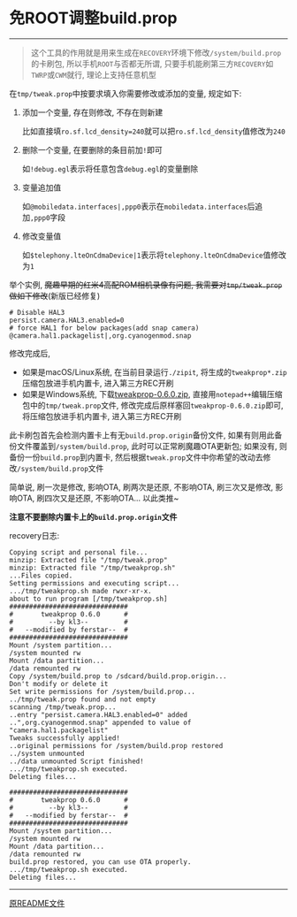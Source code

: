 # 免ROOT调整build.prop
---

> 这个工具的作用就是用来生成在`RECOVERY`环境下修改`/system/build.prop`的卡刷包, 所以手机`ROOT`与否都无所谓, 只要手机能刷第三方`RECOVERY`如`TWRP`或`CWM`就行, 理论上支持任意机型

在`tmp/tweak.prop`中按要求填入你需要修改或添加的变量, 规定如下:

1. 添加一个变量, 存在则修改, 不存在则新建

   比如直接填`ro.sf.lcd_density=240`就可以把`ro.sf.lcd_density`值修改为`240`

2. 删除一个变量, 在要删除的条目前加`!`即可

   如`!debug.egl`表示将任意包含`debug.egl`的变量删除

3. 变量追加值

   如`@mobiledata.interfaces|,ppp0`表示在`mobiledata.interfaces`后追加`,ppp0`字段

4. 修改变量值

   如`$telephony.lteOnCdmaDevice|1`表示将`telephony.lteOnCdmaDevice`值修改为`1`


举个实例, ~~魔趣早期的红米4高配ROM相机录像有问题, 我需要对`tmp/tweak.prop`做如下修改~~(新版已经修复)

```shell
# Disable HAL3
persist.camera.HAL3.enabled=0
# force HAL1 for below packages(add snap camera)
@camera.hal1.packagelist|,org.cyanogenmod.snap
```

修改完成后, 

- 如果是macOS/Linux系统, 在当前目录运行`./zipit`, 将生成的`tweakprop*.zip`压缩包放进手机内置卡, 进入第三方REC开刷
- 如果是Windows系统, 下载[tweakprop-0.6.0.zip](https://github.com/ferstar/tweakprop/raw/mkn-mr1/tweakprop-0.6.0.zip), 直接用`notepad++`编辑压缩包中的`tmp/tweak.prop`文件, 修改完成后原样塞回`tweakprop-0.6.0.zip`即可, 将压缩包放进手机内置卡, 进入第三方REC开刷

此卡刷包首先会检测内置卡上有无`build.prop.origin`备份文件, 如果有则用此备份文件覆盖到`/system/build.prop`, 此时可以正常刷魔趣OTA更新包; 如果没有, 则备份一份`build.prop`到内置卡, 然后根据`tweak.prop`文件中你希望的改动去修改`/system/build.prop`文件

简单说, 刷一次是修改, 影响OTA, 刷两次是还原, 不影响OTA, 刷三次又是修改, 影响OTA, 刷四次又是还原, 不影响OTA... 以此类推~

**注意不要删除内置卡上的`build.prop.origin`文件**

recovery日志:
```shell
Copying script and personal file...
minzip: Extracted file "/tmp/tweak.prop"
minzip: Extracted file "/tmp/tweakprop.sh"
...Files copied.
Setting permissions and executing script...
.../tmp/tweakprop.sh made rwxr-xr-x.
about to run program [/tmp/tweakprop.sh]
##############################
#       tweakprop 0.6.0      #
#         --by kl3--         #
#   --modified by ferstar--  #
##############################
Mount /system partition...
/system mounted rw
Mount /data partition...
/data remounted rw
Copy /system/build.prop to /sdcard/build.prop.origin...
Don't modify or delete it
Set write permissions for /system/build.prop...
../tmp/tweak.prop found and not empty
scanning /tmp/tweak.prop...
..entry "persist.camera.HAL3.enabled=0" added
..",org.cyanogenmod.snap" appended to value of "camera.hal1.packagelist"
Tweaks successfully applied!
..original permissions for /system/build.prop restored
../system unmounted
../data unmounted Script finished!
.../tmp/tweakprop.sh executed.
Deleting files...

##############################
#       tweakprop 0.6.0      #
#         --by kl3--         #
#   --modified by ferstar--  #
##############################
Mount /system partition...
/system mounted rw
Mount /data partition...
/data remounted rw
build.prop restored, you can use OTA properly.
.../tmp/tweakprop.sh executed.
Deleting files...
```
---


[原README文件](https://github.com/ferstar/tweakprop/blob/master/README.md)

